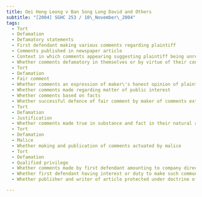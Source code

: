 ```yaml
---
title: Oei Hong Leong v Ban Song Long David and Others 
subtitle: "[2004] SGHC 253 / 10\_November\_2004"
tags:
  - Tort
  - Defamation
  - Defamatory statements
  - First defendant making various comments regarding plaintiff
  - Comments published in newspaper article
  - Context in which comments appearing suggesting plaintiff being unreasonable and unfair
  - Whether comments defamatory in themselves or by virtue of their context
  - Tort
  - Defamation
  - Fair comment
  - Whether comments an expression of maker\'s honest opinion of plaintiff\'s conduct
  - Whether comments made regarding matter of public interest
  - Whether comments based on facts
  - Whether successful defence of fair comment by maker of comments extending to publisher and writer of article
  - Tort
  - Defamation
  - Justification
  - Whether comments made true in substance and fact in their natural and ordinary meaning
  - Tort
  - Defamation
  - Malice
  - Whether making and publication of comments actuated by malice
  - Tort
  - Defamation
  - Qualified privilege
  - Whether comments made by first defendant amounting to company director defending board of directors against attack
  - Whether first defendant having interest or duty to make such communication to public and whether public having corresponding interest to receive it
  - Whether publisher and writer of article protected under doctrine of derivative privilege

---
```


